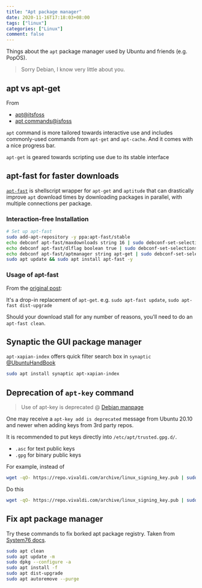 ```yaml
---
title: "Apt package manager"
date: 2020-11-16T17:18:03+08:00
tags: ["linux"]
categories: ["Linux"]
comment: false
---
```


Things about the `apt` package manager used by Ubuntu and friends (e.g. PopOS).

> Sorry Debian, I know very little about you.

<!--more-->

## apt vs apt-get

From
- [apt@itsfoss](https://itsfoss.com/apt-vs-apt-get-difference/)
- [apt commands@isfoss](https://itsfoss.com/apt-command-guide/)

`apt` command is more tailored towards interactive use and includes commonly-used commands from `apt-get` and `apt-cache`. And it comes with a nice progress bar.

`apt-get` is geared towards scripting use due to its stable interface

## apt-fast for faster downloads

[`apt-fast`](https://github.com/ilikenwf/apt-fast) is shellscript wrapper for `apt-get` and `aptitude` that can drastically improve `apt` download times by downloading packages in parallel, with multiple connections per package.

### Interaction-free Installation

```bash
# Set up apt-fast
sudo add-apt-repository -y ppa:apt-fast/stable
echo debconf apt-fast/maxdownloads string 16 | sudo debconf-set-selections
echo debconf apt-fast/dlflag boolean true | sudo debconf-set-selections
echo debconf apt-fast/aptmanager string apt-get | sudo debconf-set-selections
sudo apt update && sudo apt install apt-fast -y
```

### Usage of apt-fast

From the [original post](http://www.mattparnell.com/projects/apt-fast-and-axel-roughly-26x-faster-apt-get-installations-and-upgrades.html):

It's a drop-in replacement of `apt-get`. e.g. `sudo apt-fast update`, `sudo apt-fast dist-upgrade`

Should your download stall for any number of reasons, you'll need to do an `apt-fast clean`.

## Synaptic the GUI package manager

`apt-xapian-index` offers quick filter search box in `synaptic` [@UbuntuHandBook](http://ubuntuhandbook.org/index.php/2019/01/enable-quick-filter-search-box-synaptic-package-manager/)

```bash
sudo apt install synaptic apt-xapian-index
```

## Deprecation of `apt-key` command

> Use of apt-key is deprecated @ [Debian manpage](https://manpages.debian.org/testing/apt/apt-key.8.en.html)

One may receive a `apt-key add is deprecated` message from Ubuntu 20.10 and newer when adding keys from 3rd party repos.

It is recommended to put keys directly into `/etc/apt/trusted.gpg.d/`.
- `.asc` for text public keys
- `.gpg` for binary public keys

For example, instead of

```bash
wget -qO- https://repo.vivaldi.com/archive/linux_signing_key.pub | sudo apt-key add -
```

Do this

```bash
wget -qO- https://repo.vivaldi.com/archive/linux_signing_key.pub | sudo tee /etc/apt/trusted.gpg.d/vivaldi.asc
```

## Fix apt package manager

Try these commands to fix borked apt package registry. Taken from [System76 docs](https://support.system76.com/articles/package-manager-pop/).

```bash
sudo apt clean
sudo apt update -m
sudo dpkg --configure -a
sudo apt install -f
sudo apt dist-upgrade
sudo apt autoremove --purge
```
